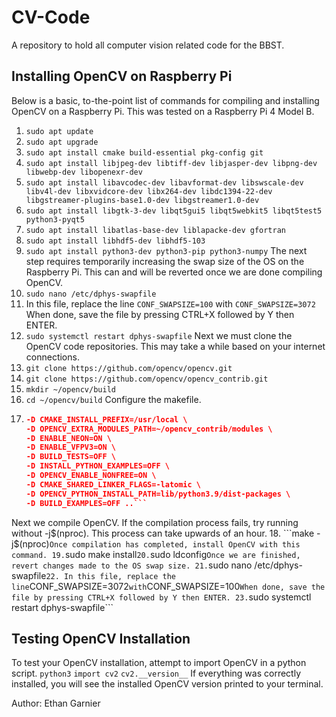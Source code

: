 # CV-Code
A repository to hold all computer vision related code for the BBST.

## Installing OpenCV on Raspberry Pi
Below is a basic, to-the-point list of commands for compiling and installing OpenCV on a Raspberry Pi. This was tested on a Raspberry Pi 4 Model B.
1. ```sudo apt update```
2. ```sudo apt upgrade```
3. ```sudo apt install cmake build-essential pkg-config git```
4. ```sudo apt install libjpeg-dev libtiff-dev libjasper-dev libpng-dev libwebp-dev libopenexr-dev```
5. ```sudo apt install libavcodec-dev libavformat-dev libswscale-dev libv4l-dev libxvidcore-dev libx264-dev libdc1394-22-dev libgstreamer-plugins-base1.0-dev libgstreamer1.0-dev```
6. ```sudo apt install libgtk-3-dev libqt5gui5 libqt5webkit5 libqt5test5 python3-pyqt5```
7. ```sudo apt install libatlas-base-dev liblapacke-dev gfortran```
8. ```sudo apt install libhdf5-dev libhdf5-103```
9. ```sudo apt install python3-dev python3-pip python3-numpy```
The next step requires temporarily increasing the swap size of the OS on the Raspberry Pi. This can and will be reverted once we are done compiling OpenCV.
10. ```sudo nano /etc/dphys-swapfile```
11. In this file, replace the line ```CONF_SWAPSIZE=100``` with ```CONF_SWAPSIZE=3072``` When done, save the file by pressing CTRL+X followed by Y then ENTER.
12. ```sudo systemctl restart dphys-swapfile```
Next we must clone the OpenCV code repositories. This may take a while based on your internet connections.
13. ```git clone https://github.com/opencv/opencv.git```
14. ```git clone https://github.com/opencv/opencv_contrib.git```
15. ```mkdir ~/opencv/build```
16. ```cd ~/opencv/build```
Configure the makefile.
17. ```cmake -D CMAKE_BUILD_TYPE=RELEASE \
    -D CMAKE_INSTALL_PREFIX=/usr/local \
    -D OPENCV_EXTRA_MODULES_PATH=~/opencv_contrib/modules \
    -D ENABLE_NEON=ON \
    -D ENABLE_VFPV3=ON \
    -D BUILD_TESTS=OFF \
    -D INSTALL_PYTHON_EXAMPLES=OFF \
    -D OPENCV_ENABLE_NONFREE=ON \
    -D CMAKE_SHARED_LINKER_FLAGS=-latomic \
    -D OPENCV_PYTHON_INSTALL_PATH=lib/python3.9/dist-packages \
    -D BUILD_EXAMPLES=OFF ..```
Next we compile OpenCV. If the compilation process fails, try running without -j$(nproc). This process can take upwards of an hour.
18. ```make -j$(nproc)```
Once compilation has completed, install OpenCV with this command.
19. ```sudo make install```
20. ```sudo ldconfig```
Once we are finished, revert changes made to the OS swap size.
21. ```sudo nano /etc/dphys-swapfile```
22. In this file, replace the line ```CONF_SWAPSIZE=3072``` with ```CONF_SWAPSIZE=100``` When done, save the file by pressing CTRL+X followed by Y then ENTER.
23. ```sudo systemctl restart dphys-swapfile```

## Testing OpenCV Installation
To test your OpenCV installation, attempt to import OpenCV in a python script.
```python3```
```import cv2```
```cv2.__version__```
If everything was correctly installed, you will see the installed OpenCV version printed to your terminal.

Author: Ethan Garnier
